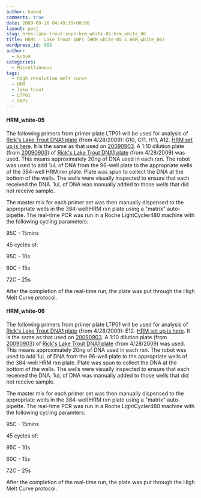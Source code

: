 ```yaml
---
author: kubu4
comments: true
date: 2009-09-16 04:49:39+00:00
layout: post
slug: hrms-lake-trout-snps-hrm_white-05-hrm_white_06
title: HRMs - Lake Trout SNPs (HRM_white-05 & HRM_white_06)
wordpress_id: 868
author:
  - kubu4
categories:
  - Miscellaneous
tags:
  - high resolution melt curve
  - HRM
  - lake trout
  - LTP01
  - SNPs
---
```


#### HRM_white-05



The following primers from primer plate LTP01 will be used for analysis of [Rick's Lake Trout DNA1 plate](https://eagle.fish.washington.edu/Arabidopsis/Lake%20Trout%20DNA1%20Plate%2020090428.jpg) (from 4/28/2009): G10, C11, H11, A12. [HRM set up is here](http://eagle.fish.washington.edu/Arabidopsis/Notebook%20Workup%20Files/20090904-01.jpg). It is the same as that used on [20090903](/Sam%27s+Working+Notebook+Sept-Oct+2009#sjw20090903). A 1:10 dilution plate (from [20090903](/Sam%27s+Working+Notebook+Sept-Oct+2009#sjw20090903)) of [Rick's Lake Trout DNA1 plate](http://eagle.fish.washington.edu/Arabidopsis/Lake%20Trout%20DNA1%20Plate%2020090428.jpg) (from 4/28/2009) was used. This means approximately 20ng of DNA used in each rxn. The robot was used to add 1uL of DNA from the 96-well plate to the appropriate wells of the 384-well HRM rxn plate. Plate was spun to collect the DNA at the bottom of the wells. The wells were visually inspected to ensure that each received the DNA. 1uL of DNA was manually added to those wells that did not receive sample.

The master mix for each primer set was then manually dispensed to the appropriate wells in the 384-well HRM rxn plate using a "matrix" auto-pipette. The real-time PCR was run in a Roche LightCycler480 machine with the following cycling parameters:

95C - 15mins

45 cycles of:

95C - 10s

60C - 15s

72C - 25s

After the completion of the real-time run, the plate was put through the High Melt Curve protocol.







#### HRM_white-06



The following primers from primer plate LTP01 will be used for analysis of [Rick's Lake Trout DNA1 plate](https://eagle.fish.washington.edu/Arabidopsis/Lake%20Trout%20DNA1%20Plate%2020090428.jpg) (from 4/28/2009): E12. [HRM set up is here](http://eagle.fish.washington.edu/Arabidopsis/Notebook%20Workup%20Files/20090904-01.jpg). It is the same as that used on [20090903](/Sam%27s+Working+Notebook+Sept-Oct+2009#sjw20090903). A 1:10 dilution plate (from [20090903](/Sam%27s+Working+Notebook+Sept-Oct+2009#sjw20090903)) of [Rick's Lake Trout DNA1 plate](http://eagle.fish.washington.edu/Arabidopsis/Lake%20Trout%20DNA1%20Plate%2020090428.jpg) (from 4/28/2009) was used. This means approximately 20ng of DNA used in each rxn. The robot was used to add 1uL of DNA from the 96-well plate to the appropriate wells of the 384-well HRM rxn plate. Plate was spun to collect the DNA at the bottom of the wells. The wells were visually inspected to ensure that each received the DNA. 1uL of DNA was manually added to those wells that did not receive sample.

The master mix for each primer set was then manually dispensed to the appropriate wells in the 384-well HRM rxn plate using a "matrix" auto-pipette. The real-time PCR was run in a Roche LightCycler480 machine with the following cycling paramters:

95C - 15mins

45 cycles of:

95C - 10s

60C - 15s

72C - 25s

After the completion of the real-time run, the plate was put through the High Melt Curve protocol.
